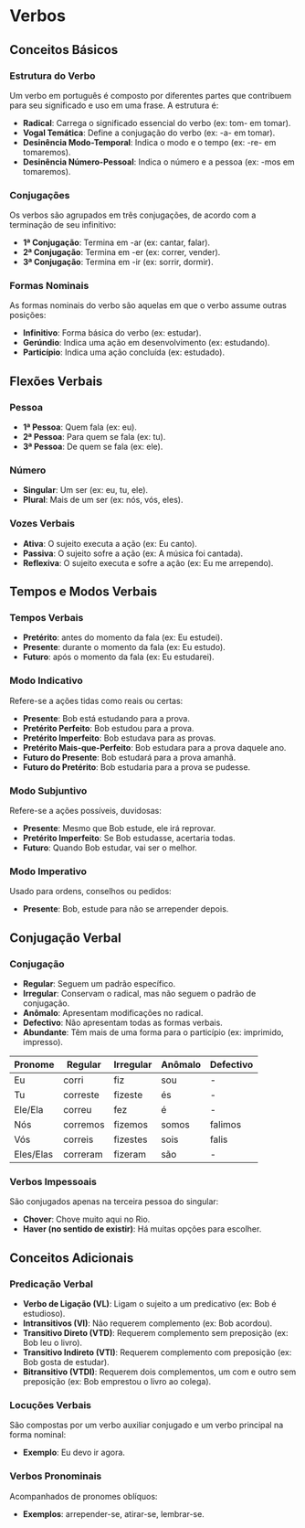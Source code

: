 
# Verbos

## Conceitos Básicos

### Estrutura do Verbo

Um verbo em português é composto por diferentes partes que contribuem para seu significado e uso em uma frase. A estrutura é:

-   **Radical**: Carrega o significado essencial do verbo (ex: tom- em tomar).
-   **Vogal Temática**: Define a conjugação do verbo (ex: -a- em tomar).
-   **Desinência Modo-Temporal**: Indica o modo e o tempo (ex: -re- em tomaremos).
-   **Desinência Número-Pessoal**: Indica o número e a pessoa  (ex: -mos em tomaremos).

### Conjugações

Os verbos são agrupados em três conjugações, de acordo com a terminação de seu infinitivo:

-   **1ª Conjugação**: Termina em -ar (ex: cantar, falar).
-   **2ª Conjugação**: Termina em -er (ex: correr, vender).
-   **3ª Conjugação**: Termina em -ir (ex: sorrir, dormir).

### Formas Nominais

As formas nominais do verbo são aquelas em que o verbo assume outras posições:

-   **Infinitivo**: Forma básica do verbo (ex: estudar).
-   **Gerúndio**: Indica uma ação em desenvolvimento (ex: estudando).
-   **Particípio**: Indica uma ação concluída (ex: estudado).

## Flexões Verbais

### Pessoa

-   **1ª Pessoa**: Quem fala (ex: eu).
-   **2ª Pessoa**: Para quem se fala (ex: tu).
-   **3ª Pessoa**: De quem se fala (ex: ele).

### Número

-   **Singular**: Um ser (ex: eu, tu, ele).
-   **Plural**: Mais de um ser (ex: nós, vós, eles).

### Vozes Verbais

-   **Ativa**: O sujeito executa a ação (ex: Eu canto).
-   **Passiva**: O sujeito sofre a ação (ex: A música foi cantada).
-   **Reflexiva**: O sujeito executa e sofre a ação (ex: Eu me arrependo).

## Tempos e Modos Verbais

### Tempos Verbais
- **Pretérito**: antes do momento da fala (ex: Eu estudei).
- **Presente**: durante o momento da fala (ex: Eu estudo).
- **Futuro**: após o momento da fala (ex: Eu estudarei).

### Modo Indicativo

Refere-se a ações tidas como reais ou certas:

-   **Presente**: Bob está estudando para a prova.
-   **Pretérito Perfeito**: Bob estudou para a prova.
-   **Pretérito Imperfeito**: Bob estudava para as provas.
-   **Pretérito Mais-que-Perfeito**: Bob estudara para a prova daquele ano.
-   **Futuro do Presente**: Bob estudará para a prova amanhã.
-   **Futuro do Pretérito**: Bob estudaria para a prova se pudesse.

### Modo Subjuntivo

Refere-se a ações possíveis, duvidosas:

-   **Presente**: Mesmo que Bob estude, ele irá reprovar.
-   **Pretérito Imperfeito**: Se Bob estudasse, acertaria todas.
-   **Futuro**: Quando Bob estudar, vai ser o melhor.

### Modo Imperativo

Usado para ordens, conselhos ou pedidos:

-   **Presente**: Bob, estude para não se arrepender depois.

## Conjugação Verbal

### Conjugação

- **Regular**: Seguem um padrão específico.
- **Irregular**: Conservam o radical, mas não seguem o padrão de conjugação.
- **Anômalo**: Apresentam modificações no radical.
- **Defectivo**: Não apresentam todas as formas verbais.
- **Abundante**: Têm mais de uma forma para o particípio (ex: imprimido, impresso).

Pronome   |Regular   |Irregular |Anômalo |Defectivo
----------|----------|----------|--------|----------
Eu        |corri     |fiz       |sou     |-
Tu        |correste  |fizeste   |és      |-
Ele/Ela   |correu    |fez       |é       |-
Nós       |corremos  |fizemos   |somos   |falimos
Vós       |correis   |fizestes  |sois    |falis
Eles/Elas | correram |fizeram   |são     |-

### Verbos Impessoais

São conjugados apenas na terceira pessoa do singular:

-   **Chover**: Chove muito aqui no Rio.
-   **Haver (no sentido de existir)**: Há muitas opções para escolher.

## Conceitos Adicionais

### Predicação Verbal

-   **Verbo de Ligação (VL)**: Ligam o sujeito a um predicativo (ex: Bob é estudioso).
-   **Intransitivos (VI)**: Não requerem complemento (ex: Bob acordou).
-   **Transitivo Direto (VTD)**: Requerem complemento sem preposição (ex: Bob leu o livro).
-   **Transitivo Indireto (VTI)**: Requerem complemento com preposição (ex: Bob gosta de estudar).
-   **Bitransitivo (VTDI)**: Requerem dois complementos, um com e outro sem preposição (ex: Bob emprestou o livro ao colega).

### Locuções Verbais

São compostas por um verbo auxiliar conjugado e um verbo principal na forma nominal:

-   **Exemplo**: Eu devo ir agora.

### Verbos Pronominais

Acompanhados de pronomes oblíquos:

-   **Exemplos**: arrepender-se, atirar-se, lembrar-se.
